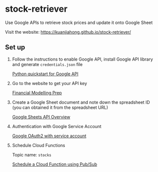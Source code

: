 # stock-retriever
Use Google APIs to retrieve stock prices and update it onto Google Sheet

Visit the website: https://kuanjiahong.github.io/stock-retriever/

## Set up
1. Follow the instructions to enable Google API, install Google API library and generate `credentials.json` file

   [Python quickstart for Google API](https://developers.google.com/docs/api/quickstart/python)

2. Go to the website to get your API key

   [Financial Modelling Prep](https://site.financialmodelingprep.com/)

3. Create a Google Sheet document and note down the spreadsheet ID (you can obtained it from the spreadsheet URL)

   [Google Sheets API Overview](https://developers.google.com/sheets/api/guides/concepts)


4. Authentication with Google Service Account

   [Google OAuth2 with service account](https://developers.google.com/identity/protocols/oauth2/service-account#python)


6. Schedule Cloud Functions

   Topic name: `stocks`
   
   [Schedule a Cloud Function using Pub/Sub](https://cloud.google.com/scheduler/docs/tut-pub-sub)
